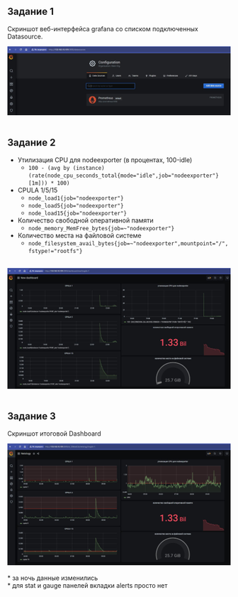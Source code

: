 ## Задание 1
Скриншот веб-интерфейса grafana со списком подключенных Datasource.
<div> <img src="https://github.com/RoadMania/netology_git/blob/main/screens/grafana_1.JPG"> </div> <br>

## Задание 2

- Утилизация CPU для nodeexporter (в процентах, 100-idle)
  - `100 - (avg by (instance) (rate(node_cpu_seconds_total{mode="idle",job="nodeexporter"}[1m])) * 100)`
- CPULA 1/5/15
  - `node_load1{job="nodeexporter"}`
  - `node_load5{job="nodeexporter"}`
  - `node_load15{job="nodeexporter"}`
- Количество свободной оперативной памяти
  - `node_memory_MemFree_bytes{job=~"nodeexporter"}`
- Количество места на файловой системе
  - `node_filesystem_avail_bytes{job=~"nodeexporter",mountpoint="/",fstype!="rootfs"}` <br>
<br> 
<div> <img src="https://github.com/RoadMania/netology_git/blob/main/screens/grafana_2.JPG"> </div> <br>

## Задание 3
Cкриншот итоговой Dashboard
<div> <img src="https://github.com/RoadMania/netology_git/blob/main/screens/grafana_3.JPG"> </div> <br>
* за ночь данные изменились <br>
* для stat и gauge панелей вкладки alerts просто нет
